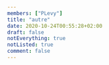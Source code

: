 ```yaml
---
members: ["PLevy"]
title: "autre"
date: 2020-10-24T00:55:28+02:00
draft: false
notEverything: true
notListed: true
comment: false
---
```

